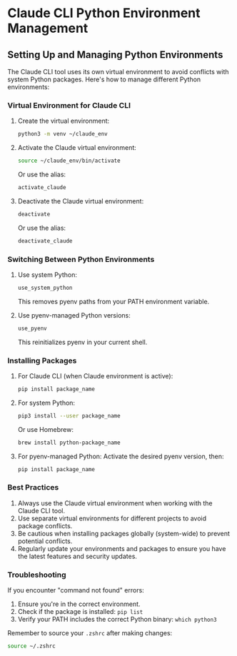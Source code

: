 # Claude CLI Python Environment Management

## Setting Up and Managing Python Environments

The Claude CLI tool uses its own virtual environment to avoid conflicts with system Python packages. Here's how to manage different Python environments:

### Virtual Environment for Claude CLI

1. Create the virtual environment:
   ```bash
   python3 -m venv ~/claude_env
   ```

2. Activate the Claude virtual environment:
   ```bash
   source ~/claude_env/bin/activate
   ```
   Or use the alias:
   ```bash
   activate_claude
   ```

3. Deactivate the Claude virtual environment:
   ```bash
   deactivate
   ```
   Or use the alias:
   ```bash
   deactivate_claude
   ```

### Switching Between Python Environments

1. Use system Python:
   ```bash
   use_system_python
   ```
   This removes pyenv paths from your PATH environment variable.

2. Use pyenv-managed Python versions:
   ```bash
   use_pyenv
   ```
   This reinitializes pyenv in your current shell.

### Installing Packages

1. For Claude CLI (when Claude environment is active):
   ```bash
   pip install package_name
   ```

2. For system Python:
   ```bash
   pip3 install --user package_name
   ```
   Or use Homebrew:
   ```bash
   brew install python-package_name
   ```

3. For pyenv-managed Python:
   Activate the desired pyenv version, then:
   ```bash
   pip install package_name
   ```

### Best Practices

1. Always use the Claude virtual environment when working with the Claude CLI tool.
2. Use separate virtual environments for different projects to avoid package conflicts.
3. Be cautious when installing packages globally (system-wide) to prevent potential conflicts.
4. Regularly update your environments and packages to ensure you have the latest features and security updates.

### Troubleshooting

If you encounter "command not found" errors:
1. Ensure you're in the correct environment.
2. Check if the package is installed: `pip list`
3. Verify your PATH includes the correct Python binary: `which python3`

Remember to source your `.zshrc` after making changes:
```bash
source ~/.zshrc
```
